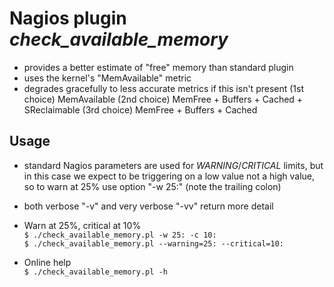 Nagios plugin _check_available_memory_
======================================

 - provides a better estimate of "free" memory than standard plugin
 - uses the kernel's "MemAvailable" metric
 - degrades gracefully to less accurate metrics if this isn't present
    (1st choice) MemAvailable
    (2nd choice) MemFree + Buffers + Cached + SReclaimable
    (3rd choice) MemFree + Buffers + Cached

Usage
-----

- standard Nagios parameters are used for _WARNING_/_CRITICAL_ limits, but in this case we expect to be triggering on a low value not a high value, so to warn at 25% use option "-w 25:" (note the trailing colon)
 - both verbose "-v" and very verbose "-vv" return more detail
 
- Warn at 25%, critical at 10%<br>
`$ ./check_available_memory.pl -w 25: -c 10:`<br>
`$ ./check_available_memory.pl --warning=25: --critical=10:`

- Online help<br>
`$ ./check_available_memory.pl -h`

